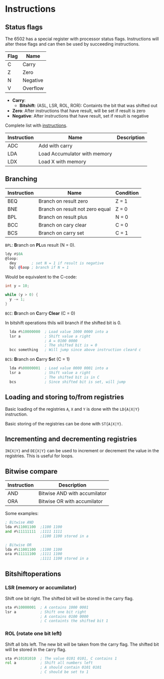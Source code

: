 # Instructions

## Status flags

The 6502 has a special register with processor status flags. Instructions will alter these flags and can then be used by succeeding instructions.

| Flag | Name     |
| ---- | -------- |
| C    | Carry    |
| Z    | Zero     |
| N    | Negative |
| V    | Overflow |

- **Carry**:
  - **Bitshift**: (ASL, LSR, ROL, ROR): Containts the bit that was shifted out
- **Zero**: After instructions that have result, will be set if result is zero
- **Negative**: After instructions that have result, set if result is negative

Complete list with [instructions](https://www.masswerk.at/6502/6502_instruction_set.html).

| Instruction | Name                         | Description |
| ----------- | ---------------------------- | ----------- |
| ADC         | Add with carry               |             |
| LDA         | Load Accumulator with memory |             |
| LDX         | Load X with memory           |             |

## Branching

| Instruction | Name                            | Condition |
| ----------- | ------------------------------- | --------- |
| BEQ         | Branch on result zero           | Z = 1     |
| BNE         | Branch on result not zero equal | Z = 0     |
| BPL         | Branch on result plus           | N = 0     |
| BCC         | Branch on cary clear            | C = 0     |
| BCS         | Branch on carry set             | C = 1     |

`BPL`: **B**ranch on **PL**us result (N = 0).

```asm
ldy #$0A
@loop:
  dey       ; set N = 1 if result is negative
  bpl @loop ; branch if N = 1
```

Would be equivalent to the C-code:

```c
int y = 10;

while (y > 0) {
  y -= 1;
}
```

`BCC`: **B**ranch on **C**arry **Clear** (C = 0)

In bitshift operations thils will branch if the shifted bit is 0.

```asm
  lda #%10000000  ; Load value 1000 0000 into a
  lsr a           ; Shift value a right
                  ; A = 0100 0000
                  ; The shifted bit is = 0
  bcc something   ; Will jump since above instruction cleard c
```

`BCS`: **B**ranch on **C**arry **S**et (C = 1)

```asm
  lda #%00000001  ; Load value 0000 0001 into a
  lsr a           ; Shift value a right
                  ; The shifted bit is in C
  bcs             ; Since shifted bit is set, will jump
```

## Loading and storing to/from registries

Basic loading of the registries `A`, `X` and `Y` is done with the `LD{A|X|Y}` instruction.

Basic storing of the registries can be done with `ST{A|X|Y}`.

## Incrementing and decrementing registries

`IN{X|Y}` and `DE{X|Y}` can be used to increment or decrement the value in the registries. This is useful for loops.

## Bitwise compare

| Instruction | Description                  |
| ----------- | ---------------------------- |
| AND         | Bitwise AND with accumilator |
| ORA         | Bitwise OR with accumilator  |

Some examples:

```asm
; Bitwise AND
lda #%11001100  ;1100 1100
and #%11111111  ;1111 1111
                ;1100 1100 stored in a

; Bitwise OR
lda #%11001100  ;1100 1100
ora #%11111100  ;1111 1100
                ;1111 1100 stored in a

```

## Bitshiftoperations

### LSR (memory or accumilator)

Shift one bit right. The shifted bit will be stored
in the `C`arry flag.

```asm
sta #%10000001  ; A contains 1000 0001
lsr a           ; Shift one bit right
                ; A contains 0100 0000
                ; C containts the shifted bit 1
```

### ROL (rotate one bit left)

Shift all bits left. The new bit will be taken from the
`C`arry flag. The shifted bit will be stored in the `C`arry
flag.

```asm
sta #%10101010  ; The value 0101 0101, C contains 1
rol a           ; Shift all numbers left
                ; A should contain 0101 0101
                ; C should be set to 1
```
